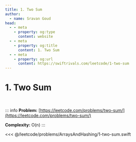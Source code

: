 ```yaml
---
title: 1. Two Sum
author:
  - name: Sravan Goud
head:
  - - meta
    - property: og:type
      content: website
  - - meta
    - property: og:title
      content: 1. Two Sum
  - - meta
    - property: og:url
      content: https://swiftrivals.com/leetcode/1-two-sum
---
```


# 1. Two Sum

<br/>

::: info
**Problem:** [https://leetcode.com/problems/two-sum/](https://leetcode.com/problems/two-sum/)

**Complexity:** O(n)
:::

<<< @/leetcode/problems/ArraysAndHashing/1-two-sum.swift